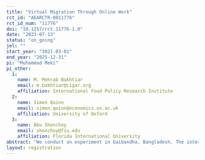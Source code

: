 ```yaml
---
title: "Virtual Migration Through Online Work"
rct_id: "AEARCTR-0011776"
rct_id_num: "11776"
doi: "10.1257/rct.11776-1.0"
date: "2023-07-13"
status: "on_going"
jel: ""
start_year: "2021-03-01"
end_year: "2025-12-31"
pi: "Muhammad Meki"
pi_other:
  1:
    name: M. Mehrab Bakhtiar
    email: m.bakhtiar@cigar.org
    affiliation: International Food Policy Research Institute
  2:
    name: Simon Quinn
    email: simon.quinn@economics.ox.ac.uk
    affiliation: University of Oxford
  3:
    name: Abu Shonchoy
    email: shonchoy@fiu.edu
    affiliation: Florida International University
abstract: "We conduct an experiment in Gaibandha, Bangladesh. The intervention consists of training and internships focused on developing graphic design skills to provide earning opportunities from online work."
layout: registration
---
```


